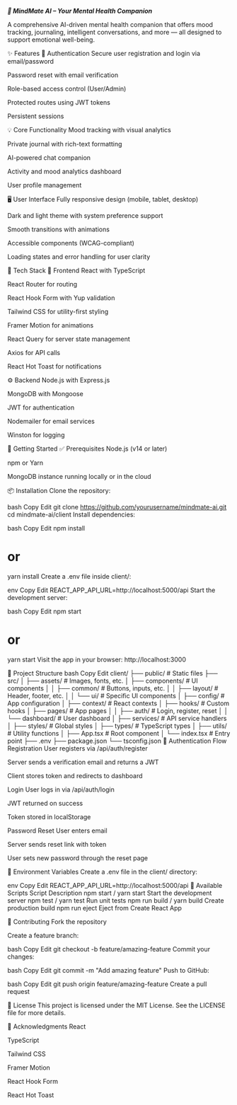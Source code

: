 _**🧠 MindMate AI – Your Mental Health Companion**_

A comprehensive AI-driven mental health companion that offers mood tracking, journaling, intelligent conversations, and more — all designed to support emotional well-being.

✨ Features
🔐 Authentication
Secure user registration and login via email/password

Password reset with email verification

Role-based access control (User/Admin)

Protected routes using JWT tokens

Persistent sessions

💡 Core Functionality
Mood tracking with visual analytics

Private journal with rich-text formatting

AI-powered chat companion

Activity and mood analytics dashboard

User profile management

🖥️ User Interface
Fully responsive design (mobile, tablet, desktop)

Dark and light theme with system preference support

Smooth transitions with animations

Accessible components (WCAG-compliant)

Loading states and error handling for user clarity

🧰 Tech Stack
🔧 Frontend
React with TypeScript

React Router for routing

React Hook Form with Yup validation

Tailwind CSS for utility-first styling

Framer Motion for animations

React Query for server state management

Axios for API calls

React Hot Toast for notifications

⚙️ Backend
Node.js with Express.js

MongoDB with Mongoose

JWT for authentication

Nodemailer for email services

Winston for logging

🚀 Getting Started
✅ Prerequisites
Node.js (v14 or later)

npm or Yarn

MongoDB instance running locally or in the cloud

📦 Installation
Clone the repository:

bash
Copy
Edit
git clone https://github.com/yourusername/mindmate-ai.git
cd mindmate-ai/client
Install dependencies:

bash
Copy
Edit
npm install
# or
yarn install
Create a .env file inside client/:

env
Copy
Edit
REACT_APP_API_URL=http://localhost:5000/api
Start the development server:

bash
Copy
Edit
npm start
# or
yarn start
Visit the app in your browser:
http://localhost:3000

📁 Project Structure
bash
Copy
Edit
client/
├── public/            # Static files
├── src/
│   ├── assets/        # Images, fonts, etc.
│   ├── components/    # UI components
│   │   ├── common/    # Buttons, inputs, etc.
│   │   ├── layout/    # Header, footer, etc.
│   │   └── ui/        # Specific UI components
│   ├── config/        # App configuration
│   ├── context/       # React contexts
│   ├── hooks/         # Custom hooks
│   ├── pages/         # App pages
│   │   ├── auth/      # Login, register, reset
│   │   └── dashboard/ # User dashboard
│   ├── services/      # API service handlers
│   ├── styles/        # Global styles
│   ├── types/         # TypeScript types
│   ├── utils/         # Utility functions
│   ├── App.tsx        # Root component
│   └── index.tsx      # Entry point
├── .env
├── package.json
└── tsconfig.json
🔑 Authentication Flow
Registration
User registers via /api/auth/register

Server sends a verification email and returns a JWT

Client stores token and redirects to dashboard

Login
User logs in via /api/auth/login

JWT returned on success

Token stored in localStorage

Password Reset
User enters email

Server sends reset link with token

User sets new password through the reset page

📜 Environment Variables
Create a .env file in the client/ directory:

env
Copy
Edit
REACT_APP_API_URL=http://localhost:5000/api
🧪 Available Scripts
Script	Description
npm start / yarn start	Start the development server
npm test / yarn test	Run unit tests
npm run build / yarn build	Create production build
npm run eject	Eject from Create React App

🤝 Contributing
Fork the repository

Create a feature branch:

bash
Copy
Edit
git checkout -b feature/amazing-feature
Commit your changes:

bash
Copy
Edit
git commit -m "Add amazing feature"
Push to GitHub:

bash
Copy
Edit
git push origin feature/amazing-feature
Create a pull request

📄 License
This project is licensed under the MIT License. See the LICENSE file for more details.

🙌 Acknowledgments
React

TypeScript

Tailwind CSS

Framer Motion

React Hook Form

React Hot Toast
